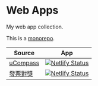 # Web Apps

My web app collection.

This is a [monorepo](https://en.wikipedia.org/wiki/Monorepo).

| Source | App |
|--------|-----|
| [uCompass](/ucompass) | [![Netlify Status](https://api.netlify.com/api/v1/badges/64880018-fcae-4f08-8c44-d2d1ef53b959/deploy-status)](https://ucompass.netlify.com/) |
| [發票對獎](/invoice-matcher) | [![Netlify Status](https://api.netlify.com/api/v1/badges/a861618a-264a-4cf3-a275-c3c1541dc007/deploy-status)](https://tw-invoice-matcher.netlify.com/) |
